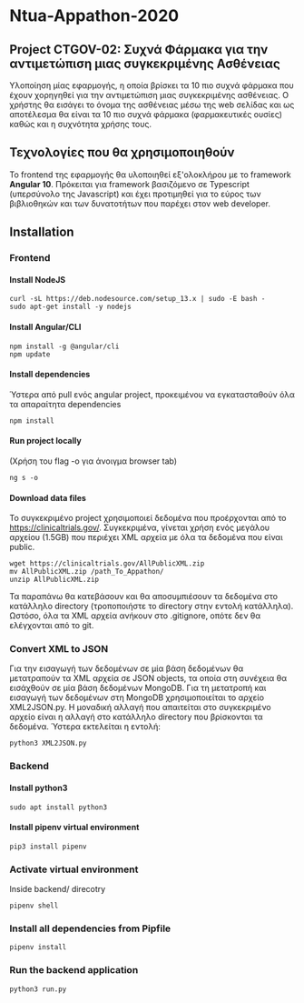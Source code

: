 # Ntua-Appathon-2020

## Project CTGOV-02: Συχνά Φάρμακα για την αντιμετώπιση μιας συγκεκριμένης Ασθένειας

Υλοποίηση μίας εφαρμογής, η οποία βρίσκει τα 10 πιο συχνά φάρμακα που έχουν χορηγηθεί για την αντιμετώπιση μιας συγκεκριμένης ασθένειας. 
Ο χρήστης θα εισάγει το όνομα της ασθένειας μέσω της web σελίδας και ως αποτέλεσμα θα είναι τα 10 πιο συχνά φάρμακα (φαρμακευτικές ουσίες) καθώς και η συχνότητα χρήσης τους. 

## Τεχνολογίες που θα χρησιμοποιηθούν

To frontend της εφαρμογής θα υλοποιηθεί εξ'ολοκλήρου με το framework <strong>Angular 10</strong>.
Πρόκειται για framework βασιζόμενο σε Typescript (υπερσύνολο της Javascript) και έχει προτιμηθεί για το εύρος των βιβλιοθηκών και των δυνατοτήτων που παρέχει στον web developer.

## Installation

### Frontend

#### Install NodeJS
```
curl -sL https://deb.nodesource.com/setup_13.x | sudo -E bash -
sudo apt-get install -y nodejs
```

#### Install Angular/CLI
```
npm install -g @angular/cli
npm update
```

#### Install dependencies
Ύστερα από pull ενός angular project, προκειμένου να εγκατασταθούν όλα τα απαραίτητα dependencies
```
npm install
```

#### Run project locally
(Χρήση του flag -o για άνοιγμα browser tab)
```
ng s -o
```

#### Download data files
Το συγκεκριμένο project χρησιμοποιεί δεδομένα που προέρχονται από το https://clinicaltrials.gov/.
Συγκεκριμένα, γίνεται χρήση ενός μεγάλου αρχείου (1.5GB) που περιέχει XML αρχεία με όλα τα δεδομένα που είναι public.

``` 
wget https://clinicaltrials.gov/AllPublicXML.zip
mv AllPublicXML.zip /path_To_Appathon/
unzip AllPublicXML.zip
```

Τα παραπάνω θα κατεβάσουν και θα αποσυμπιέσουν τα δεδομένα στο κατάλληλο directory (τροποποιήστε το directory στην εντολή κατάλληλα).
Ωστόσο, όλα τα XML αρχεία ανήκουν στο .gitignore, οπότε δεν θα ελέγχονται από το git.

### Convert XML to JSON
Για την εισαγωγή των δεδομένων σε μία βάση δεδομένων θα μετατραπούν τα XML αρχεία σε JSON objects, τα οποία στη συνέχεια θα εισάχθούν σε μία βάση δεδομένων MongoDB.
Για τη μετατροπή και εισαγωγή των δεδομένων στη MongoDB χρησιμοποιείται το αρχείο XML2JSON.py.
Η μοναδική αλλαγή που απαιτείται στο συγκεκριμένο αρχείο είναι η αλλαγή στο κατάλληλο directory που βρίσκονται τα δεδομένα.
Ύστερα εκτελείται η εντολή:
```
python3 XML2JSON.py
```


### Backend

#### Install python3
```
sudo apt install python3
```

#### Install pipenv virtual environment
```
pip3 install pipenv
```

### Activate virtual environment
Inside backend/ direcotry
```
pipenv shell
```

### Install all dependencies from Pipfile
```
pipenv install
```

### Run the backend application
```
python3 run.py
```
